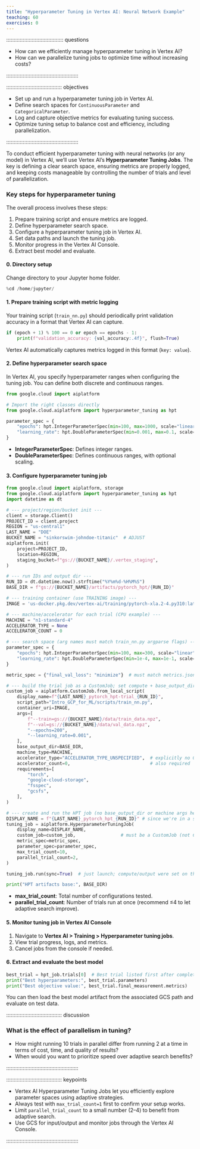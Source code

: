 ```yaml
---
title: "Hyperparameter Tuning in Vertex AI: Neural Network Example"
teaching: 60
exercises: 0
---
```


:::::::::::::::::::::::::::::::::::::: questions 

- How can we efficiently manage hyperparameter tuning in Vertex AI?  
- How can we parallelize tuning jobs to optimize time without increasing costs?  

::::::::::::::::::::::::::::::::::::::::::::::::

::::::::::::::::::::::::::::::::::::: objectives

- Set up and run a hyperparameter tuning job in Vertex AI.  
- Define search spaces for `ContinuousParameter` and `CategoricalParameter`.  
- Log and capture objective metrics for evaluating tuning success.  
- Optimize tuning setup to balance cost and efficiency, including parallelization.  

::::::::::::::::::::::::::::::::::::::::::::::::

To conduct efficient hyperparameter tuning with neural networks (or any model) in Vertex AI, we’ll use Vertex AI’s **Hyperparameter Tuning Jobs**. The key is defining a clear search space, ensuring metrics are properly logged, and keeping costs manageable by controlling the number of trials and level of parallelization.

### Key steps for hyperparameter tuning

The overall process involves these steps:

1. Prepare training script and ensure metrics are logged.  
2. Define hyperparameter search space.  
3. Configure a hyperparameter tuning job in Vertex AI.  
4. Set data paths and launch the tuning job.  
5. Monitor progress in the Vertex AI Console.  
6. Extract best model and evaluate.  

#### 0. Directory setup
Change directory to your Jupyter home folder.  

```python
%cd /home/jupyter/
```

#### 1. Prepare training script with metric logging
Your training script (`train_nn.py`) should periodically print validation accuracy in a format that Vertex AI can capture.  

```python
if (epoch + 1) % 100 == 0 or epoch == epochs - 1:
    print(f"validation_accuracy: {val_accuracy:.4f}", flush=True)
```

Vertex AI automatically captures metrics logged in this format (`key: value`).  

#### 2. Define hyperparameter search space

In Vertex AI, you specify hyperparameter ranges when configuring the tuning job. You can define both discrete and continuous ranges.

```python
from google.cloud import aiplatform

# Import the right classes directly
from google.cloud.aiplatform import hyperparameter_tuning as hpt

parameter_spec = {
    "epochs": hpt.IntegerParameterSpec(min=100, max=1000, scale="linear"),
    "learning_rate": hpt.DoubleParameterSpec(min=0.001, max=0.1, scale="log"),
}

```

- **IntegerParameterSpec**: Defines integer ranges.  
- **DoubleParameterSpec**: Defines continuous ranges, with optional scaling.  

#### 3. Configure hyperparameter tuning job

```python
from google.cloud import aiplatform, storage
from google.cloud.aiplatform import hyperparameter_tuning as hpt
import datetime as dt

# --- project/region/bucket init ---
client = storage.Client()
PROJECT_ID = client.project
REGION = "us-central1"
LAST_NAME = "DOE"
BUCKET_NAME = "sinkorswim-johndoe-titanic"  # ADJUST
aiplatform.init(
    project=PROJECT_ID,
    location=REGION,
    staging_bucket=f"gs://{BUCKET_NAME}/.vertex_staging",
)

# --- run IDs and output dir ---
RUN_ID = dt.datetime.now().strftime("%Y%m%d-%H%M%S")
BASE_DIR = f"gs://{BUCKET_NAME}/artifacts/pytorch_hpt/{RUN_ID}"

# --- training container (use TRAINING image) ---
IMAGE = 'us-docker.pkg.dev/vertex-ai/training/pytorch-xla.2-4.py310:latest' # cpu-only version

# --- machine/accelerator for each trial (CPU example) ---
MACHINE = "n1-standard-4"
ACCELERATOR_TYPE = None
ACCELERATOR_COUNT = 0

# --- search space (arg names must match train_nn.py argparse flags) ---
parameter_spec = {
    "epochs": hpt.IntegerParameterSpec(min=100, max=300, scale="linear"),
    "learning_rate": hpt.DoubleParameterSpec(min=1e-4, max=1e-1, scale="log"),
}

metric_spec = {"final_val_loss": "minimize"}  # must match metrics.json key written by your script

# --- build the trial job as a CustomJob; set compute + base_output_dir HERE ---
custom_job = aiplatform.CustomJob.from_local_script(
    display_name=f"{LAST_NAME}_pytorch_hpt-trial_{RUN_ID}",
    script_path="Intro_GCP_for_ML/scripts/train_nn.py",
    container_uri=IMAGE,
    args=[
        f"--train=gs://{BUCKET_NAME}/data/train_data.npz",
        f"--val=gs://{BUCKET_NAME}/data/val_data.npz",
        "--epochs=200",
        "--learning_rate=0.001",
    ],
    base_output_dir=BASE_DIR,
    machine_type=MACHINE,
    accelerator_type="ACCELERATOR_TYPE_UNSPECIFIED",  # explicitly no GPU
    accelerator_count=0,                              # also required
    requirements=[
        "torch",
        "google-cloud-storage",
        "fsspec",
        "gcsfs",
    ],
)

# --- create and run the HPT job (no base_output_dir or machine args here) ---
DISPLAY_NAME = f"{LAST_NAME}_pytorch_hpt_{RUN_ID}" # since we're in a shared account envirnoment, we'll add our name to the training job to more easily track these jobs down in the Console
tuning_job = aiplatform.HyperparameterTuningJob(
    display_name=DISPLAY_NAME,
    custom_job=custom_job,                 # must be a CustomJob (not CustomTrainingJob)
    metric_spec=metric_spec,
    parameter_spec=parameter_spec,
    max_trial_count=10,
    parallel_trial_count=2,
)

tuning_job.run(sync=True)  # just launch; compute/output were set on the CustomJob above

print("HPT artifacts base:", BASE_DIR)


```

- **max_trial_count**: Total number of configurations tested.  
- **parallel_trial_count**: Number of trials run at once (recommend ≤4 to let adaptive search improve).  

#### 5. Monitor tuning job in Vertex AI Console
1. Navigate to **Vertex AI > Training > Hyperparameter tuning jobs**.  
2. View trial progress, logs, and metrics.  
3. Cancel jobs from the console if needed.  

#### 6. Extract and evaluate the best model

```python
best_trial = hpt_job.trials[0]  # Best trial listed first after completion
print("Best hyperparameters:", best_trial.parameters)
print("Best objective value:", best_trial.final_measurement.metrics)
```

You can then load the best model artifact from the associated GCS path and evaluate on test data.

::::::::::::::::::::::::::::::::::::: discussion

### What is the effect of parallelism in tuning?  

- How might running 10 trials in parallel differ from running 2 at a time in terms of cost, time, and quality of results?  
- When would you want to prioritize speed over adaptive search benefits?  

::::::::::::::::::::::::::::::::::::::::::::::::

::::::::::::::::::::::::::::::::::::: keypoints

- Vertex AI Hyperparameter Tuning Jobs let you efficiently explore parameter spaces using adaptive strategies.  
- Always test with `max_trial_count=1` first to confirm your setup works.  
- Limit `parallel_trial_count` to a small number (2–4) to benefit from adaptive search.  
- Use GCS for input/output and monitor jobs through the Vertex AI Console.  

::::::::::::::::::::::::::::::::::::::::::::::::

